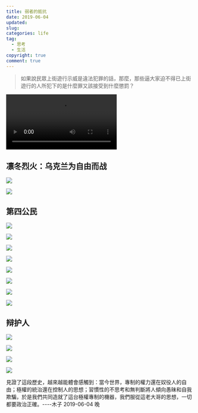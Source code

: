 ```yaml
---
title: 弱者的抵抗
date: 2019-06-04
updated:
slug:
categories: life
tag:
  - 思考
  - 生活
copyright: true
comment: true
---
```


> 如果說民眾上街遊行示威是違法犯罪的話，那麼，那些逼大家迫不得已上街遊行的人所犯下的是什麼罪又該接受到什麼懲罰？

<video src="img/bbc.mp4" controls="controls" autoplay="autoplay">
</video>

## 凛冬烈火：乌克兰为自由而战

![](https://blog.k8s.li/img/2019-10-05_08-15-02.jpg)

![](https://blog.k8s.li/img/2019-10-05_18-58-55.jpg)


## 第四公民

![](https://blog.k8s.li/img/2020-04-13_18-59-26.jpg)

![](https://blog.k8s.li/img/2020-04-13_18-59-27.jpg)

![](https://blog.k8s.li/img/2020-04-13_18-59-30.jpg)

![](https://blog.k8s.li/img/2020-04-13_18-59-32.jpg)

![](https://blog.k8s.li/img/2020-04-13_18-59-34.jpg)

![](https://blog.k8s.li/img/2020-04-13_18-59-36.jpg)

![](https://blog.k8s.li/img/2020-04-13_18-59-38.jpg)

![](https://blog.k8s.li/img/2020-04-13_18-59-40.jpg)

## 辩护人

![](https://blog.k8s.li/img/2020-05-07_23-46-01.jpg)

![](https://blog.k8s.li/img/2020-05-07_23-45-57.jpg)

![](https://blog.k8s.li/img/2020-05-07_23-46-02.jpg)

![](https://blog.k8s.li/img/2020-05-07_23-45-56.jpg)


見證了這段歷史，越來越能體會感觸到：當今世界，專制的權力還在奴役人的自由；極權的統治還在控制人的思想；習慣性的不思考和無判斷將人傾向愚昧和自我欺騙，於是我們共同造就了這台極權專制的機器，我們服從這老大哥的思想，一切都要政治正確。----木子 2019-06-04 晚

[](https://blog.k8s.li/img/bbc.mp4)